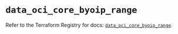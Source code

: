 # `data_oci_core_byoip_range`

Refer to the Terraform Registry for docs: [`data_oci_core_byoip_range`](https://registry.terraform.io/providers/hashicorp/oci/7.19.0/docs/data-sources/core_byoip_range).
